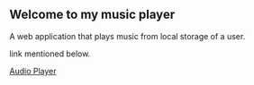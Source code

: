 <h2>Welcome to my music player</h2>
<p>A web application that plays music from local storage of a user.</p>
<p>link mentioned below.</p>
<a href="https://audio-player-tomkndn.netlify.app/">Audio Player</a>
